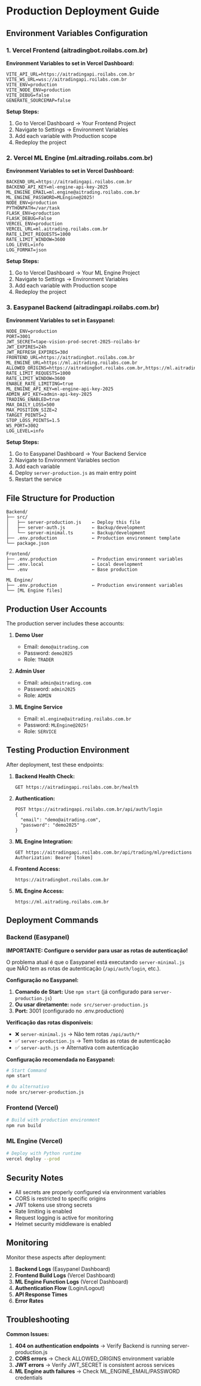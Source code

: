 # Production Deployment Guide

## Environment Variables Configuration

### 1. Vercel Frontend (aitradingbot.roilabs.com.br)

**Environment Variables to set in Vercel Dashboard:**

```env
VITE_API_URL=https://aitradingapi.roilabs.com.br
VITE_WS_URL=wss://aitradingapi.roilabs.com.br
VITE_ENV=production
VITE_NODE_ENV=production
VITE_DEBUG=false
GENERATE_SOURCEMAP=false
```

**Setup Steps:**
1. Go to Vercel Dashboard → Your Frontend Project
2. Navigate to Settings → Environment Variables
3. Add each variable with Production scope
4. Redeploy the project

### 2. Vercel ML Engine (ml.aitrading.roilabs.com.br)

**Environment Variables to set in Vercel Dashboard:**

```env
BACKEND_URL=https://aitradingapi.roilabs.com.br
BACKEND_API_KEY=ml-engine-api-key-2025
ML_ENGINE_EMAIL=ml.engine@aitrading.roilabs.com.br
ML_ENGINE_PASSWORD=MLEngine@2025!
NODE_ENV=production
PYTHONPATH=/var/task
FLASK_ENV=production
FLASK_DEBUG=False
VERCEL_ENV=production
VERCEL_URL=ml.aitrading.roilabs.com.br
RATE_LIMIT_REQUESTS=1000
RATE_LIMIT_WINDOW=3600
LOG_LEVEL=info
LOG_FORMAT=json
```

**Setup Steps:**
1. Go to Vercel Dashboard → Your ML Engine Project
2. Navigate to Settings → Environment Variables
3. Add each variable with Production scope
4. Redeploy the project

### 3. Easypanel Backend (aitradingapi.roilabs.com.br)

**Environment Variables to set in Easypanel:**

```env
NODE_ENV=production
PORT=3001
JWT_SECRET=tape-vision-prod-secret-2025-roilabs-br
JWT_EXPIRES=24h
JWT_REFRESH_EXPIRES=30d
FRONTEND_URL=https://aitradingbot.roilabs.com.br
ML_ENGINE_URL=https://ml.aitrading.roilabs.com.br
ALLOWED_ORIGINS=https://aitradingbot.roilabs.com.br,https://ml.aitrading.roilabs.com.br
RATE_LIMIT_REQUESTS=1000
RATE_LIMIT_WINDOW=3600
ENABLE_RATE_LIMITING=true
ML_ENGINE_API_KEY=ml-engine-api-key-2025
ADMIN_API_KEY=admin-api-key-2025
TRADING_ENABLED=true
MAX_DAILY_LOSS=500
MAX_POSITION_SIZE=2
TARGET_POINTS=2
STOP_LOSS_POINTS=1.5
WS_PORT=3002
LOG_LEVEL=info
```

**Setup Steps:**
1. Go to Easypanel Dashboard → Your Backend Service
2. Navigate to Environment Variables section
3. Add each variable
4. Deploy `server-production.js` as main entry point
5. Restart the service

## File Structure for Production

```
Backend/
├── src/
│   ├── server-production.js    ← Deploy this file
│   ├── server-auth.js          ← Backup/development
│   └── server-minimal.ts       ← Backup/development
├── .env.production             ← Production environment template
└── package.json

Frontend/
├── .env.production             ← Production environment variables
├── .env.local                  ← Local development
└── .env                        ← Base production

ML Engine/
├── .env.production             ← Production environment variables
└── [ML Engine files]
```

## Production User Accounts

The production server includes these accounts:

1. **Demo User**
   - Email: `demo@aitrading.com`
   - Password: `demo2025`
   - Role: `TRADER`

2. **Admin User**
   - Email: `admin@aitrading.com`
   - Password: `admin2025`
   - Role: `ADMIN`

3. **ML Engine Service**
   - Email: `ml.engine@aitrading.roilabs.com.br`
   - Password: `MLEngine@2025!`
   - Role: `SERVICE`

## Testing Production Environment

After deployment, test these endpoints:

1. **Backend Health Check:**
   ```
   GET https://aitradingapi.roilabs.com.br/health
   ```

2. **Authentication:**
   ```
   POST https://aitradingapi.roilabs.com.br/api/auth/login
   {
     "email": "demo@aitrading.com",
     "password": "demo2025"
   }
   ```

3. **ML Engine Integration:**
   ```
   GET https://aitradingapi.roilabs.com.br/api/trading/ml/predictions
   Authorization: Bearer [token]
   ```

4. **Frontend Access:**
   ```
   https://aitradingbot.roilabs.com.br
   ```

5. **ML Engine Access:**
   ```
   https://ml.aitrading.roilabs.com.br
   ```

## Deployment Commands

### Backend (Easypanel)

**IMPORTANTE: Configure o servidor para usar as rotas de autenticação!**

O problema atual é que o Easypanel está executando `server-minimal.js` que NÃO tem as rotas de autenticação (`/api/auth/login`, etc.).

**Configuração no Easypanel:**

1. **Comando de Start:** Use `npm start` (já configurado para `server-production.js`)
2. **Ou usar diretamente:** `node src/server-production.js`
3. **Port:** 3001 (configurado no .env.production)

**Verificação das rotas disponíveis:**
- ❌ `server-minimal.js` → Não tem rotas `/api/auth/*`  
- ✅ `server-production.js` → Tem todas as rotas de autenticação
- ✅ `server-auth.js` → Alternativa com autenticação

**Configuração recomendada no Easypanel:**
```bash
# Start Command
npm start

# Ou alternativo
node src/server-production.js
```

### Frontend (Vercel)
```bash
# Build with production environment
npm run build
```

### ML Engine (Vercel)
```bash
# Deploy with Python runtime
vercel deploy --prod
```

## Security Notes

- All secrets are properly configured via environment variables
- CORS is restricted to specific origins
- JWT tokens use strong secrets
- Rate limiting is enabled
- Request logging is active for monitoring
- Helmet security middleware is enabled

## Monitoring

Monitor these aspects after deployment:

1. **Backend Logs** (Easypanel Dashboard)
2. **Frontend Build Logs** (Vercel Dashboard)
3. **ML Engine Function Logs** (Vercel Dashboard)
4. **Authentication Flow** (Login/Logout)
5. **API Response Times**
6. **Error Rates**

## Troubleshooting

**Common Issues:**

1. **404 on authentication endpoints** → Verify Backend is running server-production.js
2. **CORS errors** → Check ALLOWED_ORIGINS environment variable
3. **JWT errors** → Verify JWT_SECRET is consistent across services
4. **ML Engine auth failures** → Check ML_ENGINE_EMAIL/PASSWORD credentials
